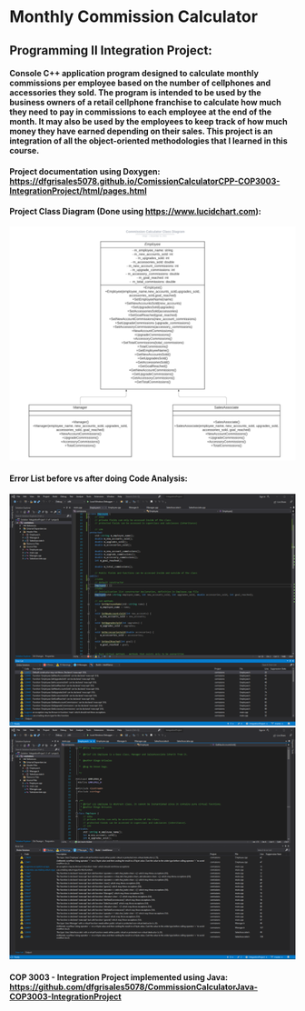 # Monthly Commission Calculator
  
## Programming II Integration Project: 
  
#### Console C++ application program designed to calculate monthly commissions per employee based on the number of cellphones and accessories they sold. The program is intended to be used by the business owners of a retail cellphone franchise to calculate how much they need to pay in commissions to each employee at the end of the month. It may also be used by the employees to keep track of how much money they have earned depending on their sales. This project is an integration of all the object-oriented methodologies that I learned in this course.

#### Project documentation using Doxygen: https://dfgrisales5078.github.io/ComissionCalculatorCPP-COP3003-IntegrationProject/html/pages.html

#### Project Class Diagram (Done using https://www.lucidchart.com):
![IntegrationProject](ClassDiagram.png)


#### Error List before vs after doing Code Analysis:
 
![IntegrationProject](RunCodeAnalysisBefore.png)
![IntegrationProject](RunCodeAnalysisAfter.png)




#### COP 3003 - Integration Project implemented using Java: https://github.com/dfgrisales5078/CommissionCalculatorJava-COP3003-IntegrationProject
